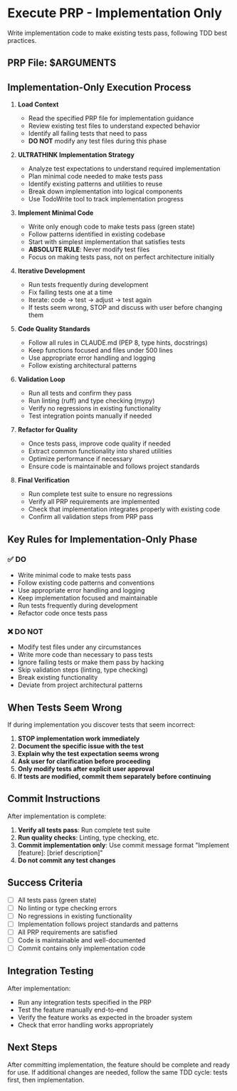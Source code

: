 # Execute PRP - Implementation Only

Write implementation code to make existing tests pass, following TDD best practices.

## PRP File: $ARGUMENTS

## Implementation-Only Execution Process

1. **Load Context**
   - Read the specified PRP file for implementation guidance
   - Review existing test files to understand expected behavior
   - Identify all failing tests that need to pass
   - **DO NOT** modify any test files during this phase

2. **ULTRATHINK Implementation Strategy**
   - Analyze test expectations to understand required implementation
   - Plan minimal code needed to make tests pass
   - Identify existing patterns and utilities to reuse
   - Break down implementation into logical components
   - Use TodoWrite tool to track implementation progress

3. **Implement Minimal Code**
   - Write only enough code to make tests pass (green state)
   - Follow patterns identified in existing codebase
   - Start with simplest implementation that satisfies tests
   - **ABSOLUTE RULE**: Never modify test files
   - Focus on making tests pass, not on perfect architecture initially

4. **Iterative Development**
   - Run tests frequently during development
   - Fix failing tests one at a time
   - Iterate: code → test → adjust → test again
   - If tests seem wrong, STOP and discuss with user before changing them

5. **Code Quality Standards**
   - Follow all rules in CLAUDE.md (PEP 8, type hints, docstrings)
   - Keep functions focused and files under 500 lines
   - Use appropriate error handling and logging
   - Follow existing architectural patterns

6. **Validation Loop**
   - Run all tests and confirm they pass
   - Run linting (ruff) and type checking (mypy)
   - Verify no regressions in existing functionality
   - Test integration points manually if needed

7. **Refactor for Quality**
   - Once tests pass, improve code quality if needed
   - Extract common functionality into shared utilities
   - Optimize performance if necessary
   - Ensure code is maintainable and follows project standards

8. **Final Verification**
   - Run complete test suite to ensure no regressions
   - Verify all PRP requirements are implemented
   - Check that implementation integrates properly with existing code
   - Confirm all validation steps from PRP pass

## Key Rules for Implementation-Only Phase

### ✅ DO
- Write minimal code to make tests pass
- Follow existing code patterns and conventions
- Use appropriate error handling and logging
- Keep implementation focused and maintainable
- Run tests frequently during development
- Refactor code once tests pass

### ❌ DO NOT
- Modify test files under any circumstances
- Write more code than necessary to pass tests
- Ignore failing tests or make them pass by hacking
- Skip validation steps (linting, type checking)
- Break existing functionality
- Deviate from project architectural patterns

## When Tests Seem Wrong

If during implementation you discover tests that seem incorrect:

1. **STOP implementation work immediately**
2. **Document the specific issue with the test**
3. **Explain why the test expectation seems wrong**
4. **Ask user for clarification before proceeding**
5. **Only modify tests after explicit user approval**
6. **If tests are modified, commit them separately before continuing**

## Commit Instructions

After implementation is complete:
1. **Verify all tests pass**: Run complete test suite
2. **Run quality checks**: Linting, type checking, etc.
3. **Commit implementation only**: Use commit message format "Implement [feature]: [brief description]"
4. **Do not commit any test changes**

## Success Criteria

- [ ] All tests pass (green state)
- [ ] No linting or type checking errors
- [ ] No regressions in existing functionality
- [ ] Implementation follows project standards and patterns
- [ ] All PRP requirements are satisfied
- [ ] Code is maintainable and well-documented
- [ ] Commit contains only implementation code

## Integration Testing

After implementation:
- Run any integration tests specified in the PRP
- Test the feature manually end-to-end
- Verify the feature works as expected in the broader system
- Check that error handling works appropriately

## Next Steps

After committing implementation, the feature should be complete and ready for use. If additional changes are needed, follow the same TDD cycle: tests first, then implementation.